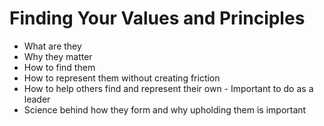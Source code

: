 # Finding Your Values and Principles 

* What are they
* Why they matter
* How to find them
* How to represent them without creating friction
* How to help others find and represent their own - Important to do as a leader
* Science behind how they form and why upholding them is important
